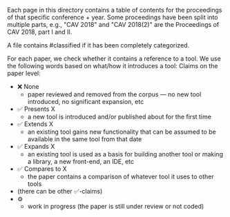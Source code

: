 Each page in this directory contains a table of contents for the proceedings of that specific conference + year. Some proceedings have been split into multiple parts, e.g., "CAV 2018" and "CAV 2018(2)" are the Proceedings of CAV 2018, part I and II. 

A file contains #classified if it has been completely categorized.

For each paper, we check whether it contains a reference to a tool. We use the following words based on what/how it introduces a tool:
Claims on the paper level:
* ❌ None
	* paper reviewed and removed from the corpus — no new tool introduced, no significant expansion, etc
* ✅ Presents X
	* a new tool is introduced and/or published about for the first time
* ✅ Extends X
	* an existing tool gains new functionality that can be assumed to be available in the same tool from that date
* ✅ Expands X
	* an existing tool is used as a basis for building another tool or making a library, a new front-end, an IDE, etc
* ✅ Compares to X
	* the paper contains a comparison of whatever tool it uses to other tools
* (there can be other ✅-claims)
* ⚙️
	* work in progress (the paper is still under review or not coded)